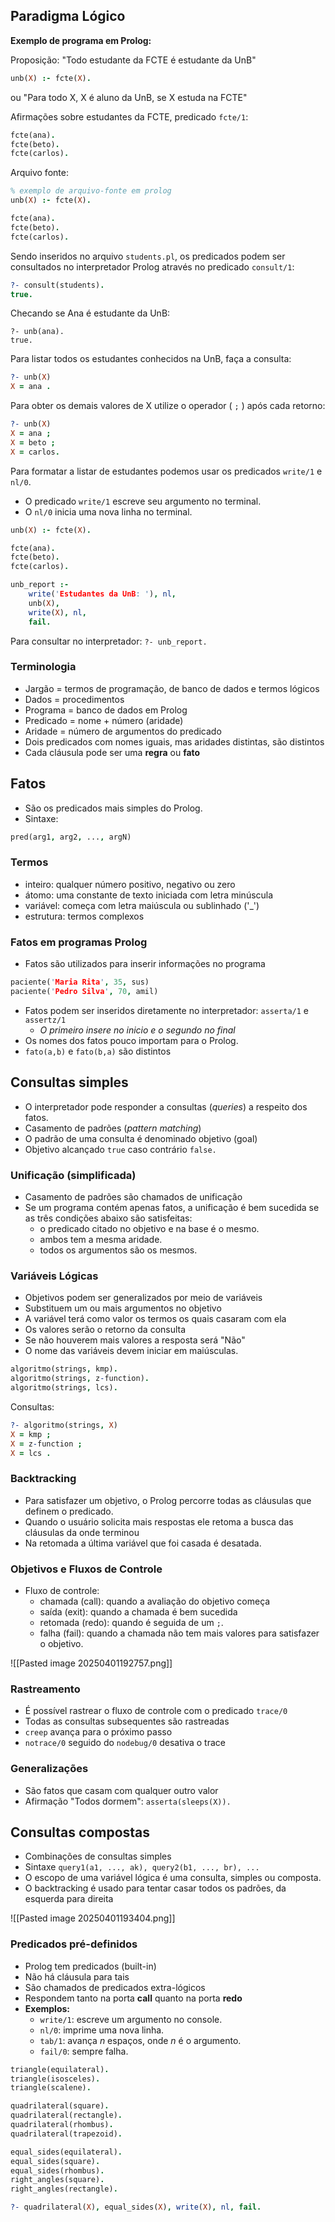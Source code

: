 ## Paradigma Lógico

**Exemplo de programa em Prolog:**

Proposição: "Todo estudante da FCTE é estudante da UnB"
```prolog
unb(X) :- fcte(X).
```
ou "Para todo X, X é aluno da UnB, se X estuda na FCTE"

Afirmações sobre estudantes da FCTE, predicado `fcte/1`:
```prolog
fcte(ana).
fcte(beto).
fcte(carlos).
```

Arquivo fonte:
```prolog
% exemplo de arquivo-fonte em prolog
unb(X) :- fcte(X).

fcte(ana).
fcte(beto).
fcte(carlos).
```

Sendo inseridos no arquivo `students.pl`, os predicados podem ser consultados no interpretador Prolog através no predicado `consult/1`:
```prolog
?- consult(students).
true.
```

Checando se Ana é estudante da UnB:
```
?- unb(ana).
true.
```

Para listar todos os estudantes conhecidos na UnB, faça a consulta:
```prolog
?- unb(X)
X = ana .
```

Para obter os demais valores de X utilize o operador ( `;` ) após cada retorno:
```prolog
?- unb(X)
X = ana ;
X = beto ;
X = carlos.
```

Para formatar a listar de estudantes podemos usar os predicados `write/1` e `nl/0`.
- O predicado `write/1` escreve seu argumento no terminal.
- O `nl/0` inicia uma nova linha no terminal.

```prolog
unb(X) :- fcte(X).

fcte(ana).
fcte(beto).
fcte(carlos).

unb_report :-
	write('Estudantes da UnB: '), nl,
	unb(X),
	write(X), nl,
	fail.
```

Para consultar no interpretador: `?- unb_report.`

### Terminologia
- Jargão = termos de programação, de banco de dados e termos lógicos
- Dados = procedimentos
- Programa = banco de dados em Prolog
- Predicado = nome + número (aridade)
- Aridade = número de argumentos do predicado
- Dois predicados com nomes iguais, mas aridades distintas, são distintos
- Cada cláusula pode ser uma **regra** ou **fato**

## Fatos
- São os predicados mais simples do Prolog.
- Sintaxe:
```prolog
pred(arg1, arg2, ..., argN)
```

### Termos
- inteiro: qualquer número positivo, negativo ou zero
- átomo: uma constante de texto iniciada com letra minúscula
- variável: começa com letra maiúscula ou sublinhado ('_')
- estrutura: termos complexos

### Fatos em programas Prolog
- Fatos são utilizados para inserir informações no programa
```prolog
paciente('Maria Rita', 35, sus)
paciente('Pedro Silva', 70, amil)
```
- Fatos podem ser inseridos diretamente no interpretador: `asserta/1` e `assertz/1`
	- _O primeiro insere no inicio e o segundo no final_
- Os nomes dos fatos pouco importam para o Prolog.
- `fato(a,b)` e `fato(b,a)` são distintos

## Consultas simples
- O interpretador pode responder a consultas (_queries_) a respeito dos fatos.
- Casamento de padrões (_pattern matching_)
- O padrão de uma consulta é denominado objetivo (goal)
- Objetivo alcançado `true` caso contrário `false.`

### Unificação (simplificada)
- Casamento de padrões são chamados de unificação
- Se um programa contém apenas fatos, a unificação é bem sucedida se as três condições abaixo são satisfeitas:
	- o predicado citado no objetivo e na base é o mesmo.
	- ambos tem a mesma aridade.
	- todos os argumentos são os mesmos.

### Variáveis Lógicas
- Objetivos podem ser generalizados por meio de variáveis
- Substituem um ou mais argumentos no objetivo
- A variável terá como valor os termos os quais casaram com ela
- Os valores serão o retorno da consulta
- Se não houverem mais valores a resposta será "Não"
- O nome das variáveis devem iniciar em maiúsculas.

```prolog
algoritmo(strings, kmp).
algoritmo(strings, z-function).
algoritmo(strings, lcs).
```
Consultas:
```prolog
?- algoritmo(strings, X)
X = kmp ;
X = z-function ;
X = lcs .
```

### Backtracking
- Para satisfazer um objetivo, o Prolog percorre todas as cláusulas que definem o predicado.
- Quando o usuário solicita mais respostas ele retoma a busca das cláusulas da onde terminou
- Na retomada a última variável que foi casada é desatada.

### Objetivos e Fluxos de Controle
- Fluxo de controle: 
	- chamada (call): quando a avaliação do objetivo começa
	- saída (exit): quando a chamada é bem sucedida
	- retomada (redo): quando é seguida de um `;`.
	- falha (fail): quando a chamada não tem mais valores para satisfazer o objetivo.

![[Pasted image 20250401192757.png]]

### Rastreamento
- É possível rastrear o fluxo de controle com o predicado `trace/0`
- Todas as consultas subsequentes são rastreadas
- `creep` avança para o próximo passo
- `notrace/0` seguido do `nodebug/0` desativa o trace

### Generalizações
- São fatos que casam com qualquer outro valor
- Afirmação "Todos dormem": `asserta(sleeps(X)).`

## Consultas compostas
- Combinações de consultas simples
- Sintaxe `query1(a1, ..., ak), query2(b1, ..., br), ...`
- O escopo de uma variável lógica é uma consulta, simples ou composta.
- O backtracking é usado para tentar casar todos os padrões, da esquerda para direita

![[Pasted image 20250401193404.png]]

### Predicados pré-definidos
- Prolog tem predicados (built-in)
- Não há cláusula para tais
- São chamados de predicados extra-lógicos
- Respondem tanto na porta **call** quanto na porta **redo**
- **Exemplos:**
	- `write/1`: escreve um argumento no console.
	- `nl/0`: imprime uma nova linha.
	- `tab/1`: avança $n$ espaços, onde $n$ é o argumento.
	- `fail/0`: sempre falha.

```prolog
triangle(equilateral).
triangle(isosceles).
triangle(scalene).

quadrilateral(square).
quadrilateral(rectangle).
quadrilateral(rhombus).
quadrilateral(trapezoid).

equal_sides(equilateral).
equal_sides(square).
equal_sides(rhombus).
right_angles(square).
right_angles(rectangle).

?- quadrilateral(X), equal_sides(X), write(X), nl, fail.
```